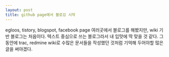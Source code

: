 ```yaml
---
layout: post
title: github page에서 블로깅 시작
---
```


egloos, tistory, blogspot, facebook page 여러곳에서 블로그를 해봤지만, wiki 기반 블로그는 처음이다.
텍스트 중심으로 쓰는 블로그라서 내 입맛에 딱 맞을 것 같다.
그동안에 trac, redmine wiki로 수많은 문서들을 작성했던 것처럼 기억해 두어야할 많은 글을 써야겠다.

